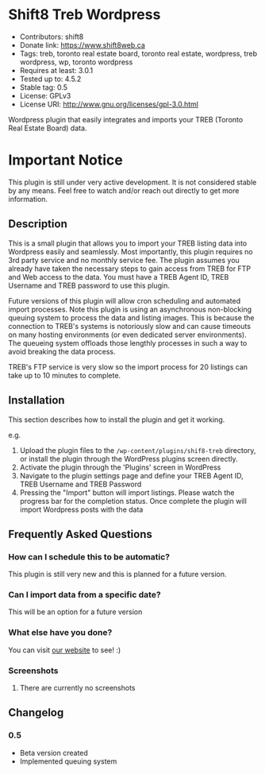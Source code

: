 # Shift8 Treb Wordpress
* Contributors: shift8
* Donate link: https://www.shift8web.ca
* Tags: treb, toronto real estate board, toronto real estate, wordpress, treb wordpress, wp, toronto wordpress
* Requires at least: 3.0.1
* Tested up to: 4.5.2
* Stable tag: 0.5
* License: GPLv3
* License URI: http://www.gnu.org/licenses/gpl-3.0.html

Wordpress plugin that easily integrates and imports your TREB (Toronto Real Estate Board) data.

# Important Notice

This plugin is still under very active development. It is not considered stable by any means. Feel free to watch and/or reach out directly to get more information.

## Description 

This is a small plugin that allows you to import your TREB listing data into Wordpress easily and seamlessly. Most importantly, this plugin requires no 3rd party service and no monthly service fee. The plugin assumes you already have taken the necessary steps to gain access from TREB for FTP and Web access to the data. You must have a TREB Agent ID, TREB Username and TREB password to use this plugin. 

Future versions of this plugin will allow cron scheduling and automated import processes. Note this plugin is using an asynchronous non-blocking queuing system to process the data and listing images. This is because the connection to TREB's systems is notoriously slow and can cause timeouts on many hosting environments (or even dedicated server environments). The queueing system offloads those lengthly processes in such a way to avoid breaking the data process. 

TREB's FTP service is very slow so the import process for 20 listings can take up to 10 minutes to complete.

## Installation 

This section describes how to install the plugin and get it working.

e.g.

1. Upload the plugin files to the `/wp-content/plugins/shif8-treb` directory, or install the plugin through the WordPress plugins screen directly.
2. Activate the plugin through the 'Plugins' screen in WordPress
3. Navigate to the plugin settings page and define your TREB Agent ID, TREB Username and TREB Password
4. Pressing the "Import" button will import listings. Please watch the progress bar for the completion status. Once complete the plugin will import Wordpress posts with the data


## Frequently Asked Questions 

### How can I schedule this to be automatic?

This plugin is still very new and this is planned for a future version.

### Can I import data from a specific date?

This will be an option for a future version

### What else have you done?

You can visit [our website](https://www.shift8web.ca "Toronto Web Design") to see! :)

### Screenshots 

1. There are currently no screenshots

## Changelog 

### 0.5
* Beta version created
* Implemented queuing system

